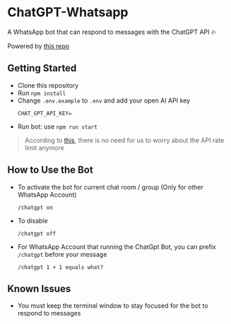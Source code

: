 # ChatGPT-Whatsapp

A WhatsApp bot that can respond to messages with the ChatGPT API 🔥

Powered by [this repo](https://github.com/transitive-bullshit/chatgpt-api)

## Getting Started

* Clone this repository
* Run `npm install`
* Change `.env.example` to `.env` and add your open AI API key
	```env
	CHAT_GPT_API_KEY=
	```
* Run bot: use `npm run start`

> According to [this](https://github.com/transitive-bullshit/chatgpt-api#:~:text=IP%20issues%20or-,rate%20limiting,-.), there is no need for us to worry about the API rate limit anymore

## How to Use the Bot
* To activate the bot for current chat room / group (Only for other WhatsApp Account)
	```
	/chatgpt on
	```
* To disable
	```
	/chatgpt off
	```
* For WhatsApp Account that running the ChatGpt Bot, you can prefix `/chatgpt` before your message
	```
	/chatgpt 1 + 1 equals what?
	```

## Known Issues

* You must keep the terminal window to stay focused for the bot to respond to messages
